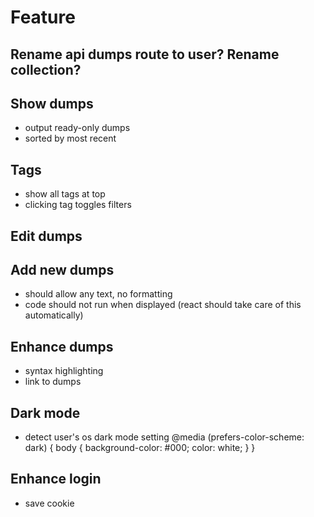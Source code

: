 # Feature

## Rename api dumps route to user? Rename collection?

## Show dumps
* output ready-only dumps
* sorted by most recent

## Tags
* show all tags at top
* clicking tag toggles filters

## Edit dumps

## Add new dumps
* should allow any text, no formatting
* code should not run when displayed (react should take care of this automatically)

## Enhance dumps
* syntax highlighting
* link to dumps

## Dark mode
* detect user's os dark mode setting
@media (prefers-color-scheme: dark) {
    body {
        background-color: #000;
        color: white;
    }
}

## Enhance login
* save cookie
